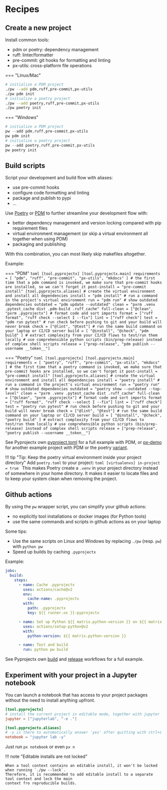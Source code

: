 # Recipes

## Create a new project
Install common tools:
- pdm or poetry: dependency management
- ruff: linter/formatter
- pre-commit: git hooks for formatting and linting
- px-utils: cross-platform file operations

=== "Linux/Mac"
```bash
# initialize a PDM project
./pw --add pdm,ruff,pre-commit,px-utils
./pw pdm init
# initialize a poetry project
./pw --add poetry,ruff,pre-commit,px-utils
./pw poetry init
```

=== "Windows"
```powershell
# initialize a PDM project
pw --add pdm,ruff,pre-commit,px-utils
pw pdm init
# initialize a poetry project
pw --add poetry,ruff,pre-commit,px-utils
pw poetry init
```


## Build scripts
Script your development and build flow with aliases:

* use pre-commit hooks
* configure code formatting and linting
* package and publish to pypi
* ...

Use [Poetry](https://python-poetry.org/) or [PDM](https://pdm.fming.dev/) to further streamline your development flow with:

* better dependency management and version locking compared with pip requirement files
* virtual environment management (or skip a virtual environment all together when using PDM)
* packaging and publishing

With this combination, you can most likely skip makefiles altogether.

Example:

=== "PDM"
    ```toml
    [tool.pyprojectx]
    [tool.pyprojectx.main]
    requirements = [ "pdm", "ruff", "pre-commit", "px-utils", "mkdocs" ]
    # the first time that a pdm command is invoked, we make sure that pre-commit hooks are installed, so we can't forget it
    post-install = "pre-commit install"
    [tool.pyprojectx.aliases]
    # create the virtual environment and install all dependencies
    install = "pdm install"
    # run a command in the project's virtual environment
    run = "pdm run"
    # show outdated dependencies
    outdated = "pdm update --outdated"
    clean = "pxrm .venv .pytest_cache dist .pdm-build .ruff_cache"
    full-clean = ["@clean", "pxrm .pyprojectx"]
    # format code and sort imports
    format = ["ruff format", "ruff check --select I --fix"]
    lint = ["ruff check"]
    test = "pdm run pytest"
    # run check before pushing to git and your build will never break
    check = ["@lint", "@test"]
    # run the same build command on your laptop or CI/CD server
    build = [ "@install", "@check", "pdm build" ]
    # extract complexity from your CI/CD flows to test/run them locally
    # use comprehensible python scripts (bin/prep-release) instead of complex shell scripts
    release = ["prep-release", "pdm publish --username __token__"]
    ```

=== "Poetry"
    ```toml
    [tool.pyprojectx]
    [tool.pyprojectx.main]
    requirements = [ "poetry", "ruff", "pre-commit", "px-utils", "mkdocs" ]
    # the first time that a poetry command is invoked, we make sure that pre-commit hooks are installed, so we can't forget it
    post-install = "pre-commit install"
    [tool.pyprojectx.aliases]
    # create the virtual environment and install all dependencies
    install = "poetry install"
    # run a command in the project's virtual environment
    run = "poetry run"
    # show outdated dependencies
    outdated = "poetry show --outdated --top-level"
    clean = "pxrm .venv .pytest_cache dist .ruff_cache"
    full-clean = ["@clean", "pxrm .pyprojectx"]
    # format code and sort imports
    format = ["ruff format", "ruff check --select I --fix"]
    lint = ["ruff check"]
    test = "poetry run pytest"
    # run check before pushing to git and your build will never break
    check = ["@lint", "@test"]
    # run the same build command on your laptop or CI/CD server
    build = [ "@install", "@check", "poetry build" ]
    # extract complexity from your CI/CD flows to test/run them locally
    # use comprehensible python scripts (bin/prep-release) instead of complex shell scripts
    release = ["prep-release", "poetry publish --username __token__"]
    ```

See Pyprojectx own [pyproject.toml](https://github.com/pyprojectx/pyprojectx/blob/main/pyproject.toml) for a full example
with PDM, or [px-demo](https://github.com/pyprojectx/px-demo) for another example project with PDM or
the poetry [variant](https://github.com/pyprojectx/px-demo/tree/poetry).

!!! tip "Tip: Keep the poetry virtual environment inside your project directory"
    Add `poetry.toml` to your project:
    ```toml
    [virtualenvs]
    in-project = true
    ```
    This makes Poetry create a `.venv` in your project directory instead of somewhere in your home directory.
    It makes it easier to locate files and to keep your system clean when removing the project.

## Github actions
By using the `pw` wrapper script, you can simplify your github actions:

* no explicitly tool installations or docker images (for Python tools)
* use the same commands and scripts in github actions as on your laptop

Some tips:

* Use the same scripts on Linux and Windows by replacing `./pw` (resp. `pw`) with `python pw`
* Speed up builds by caching `.pyprojectx`

Example:
```yaml
jobs:
  build:
    steps:
      - name: Cache .pyprojectx
        uses: actions/cache@v2
        env:
          cache-name: .pyprojectx
        with:
          path: .pyprojectx
          key: ${{ runner.os }}-pyprojectx

      - name: Set up Python ${{ matrix.python-version }} on ${{ matrix.os }}
        uses: actions/setup-python@v2
        with:
          python-version: ${{ matrix.python-version }}

      - name: Test and build
        run: python pw build
```
See Pyprojectx own [build](https://github.com/pyprojectx/pyprojectx/blob/main/.github/workflows/build.yml)
and [release](https://github.com/pyprojectx/pyprojectx/blob/main/.github/workflows/release.yml) workflows for a full example.

## Experiment with your project in a Jupyter notebook
You can launch a notebook that has access to your project packages without the need to install anything upfront.

```toml
[tool.pyprojectx]
# install the current project in editable mode, together with jupyter
jupyter = ["jupyterlab", "-e ."]

[tool.pyprojectx.aliases]
# -y is there to automatically answer 'yes' after quitting with ctrl+c
notebook = "jupyter lab -y"
```
Just run `px notebook` or even `px n`

!!! note "Editable installs are not locked"

    When a tool context contains an editable install, it won't be locked when running `./pw --lock`.
    Therefore, it is recommended to add editable install to a separate tool context and lock the main
    context fro reproducible builds.
